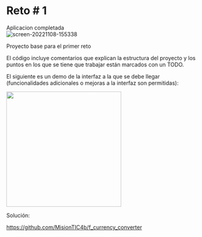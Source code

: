 # Reto # 1

Aplicacion completada
<br>
![screen-20221108-155338](https://user-images.githubusercontent.com/106365367/200674762-24608bdc-0de9-4879-80b2-fd51b1002abc.gif) 

Proyecto base para el primer reto

El código incluye comentarios que explican la estructura del proyecto y los puntos en los que se tiene que trabajar están marcados con un TODO. 

El siguiente es un demo de la interfaz a la que se debe llegar (funcionalidades adicionales o mejoras a la interfaz son permitidas):

<img src="https://user-images.githubusercontent.com/4458129/173209201-ecf02c3e-8571-42a0-92d5-5a9111f5b3b0.gif" width="300" />

Solución:

https://github.com/MisionTIC4b/f_currency_converter
